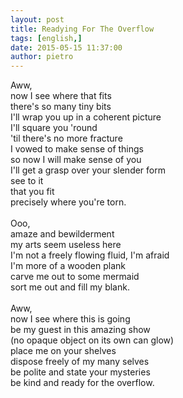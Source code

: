 ```yaml
---
layout: post
title: Readying For The Overflow
tags: [english,]
date: 2015-05-15 11:37:00
author: pietro
---
```

Aww,<br/>now I see where that fits<br/>there's so many tiny bits<br/>I'll wrap you up in a coherent picture<br/>I'll square you 'round<br/>'til there's no more fracture<br/>I vowed to make sense of things<br/>so now I will make sense of you<br/>I'll get a grasp over your slender form<br/>see to it<br/>that you fit<br/>precisely where you're torn.<br/><br/>Ooo,<br/>amaze and bewilderment<br/>my arts seem useless here<br/>I'm not a freely flowing fluid, I'm afraid<br/>I'm more of a wooden plank<br/>carve me out to some mermaid<br/>sort me out and fill my blank.<br/><br/>Aww,<br/>now I see where this is going<br/>be my guest in this amazing show<br/>(no opaque object on its own can glow)<br/>place me on your shelves<br/>dispose freely of my many selves<br/>be polite and state your mysteries<br/>be kind and ready for the overflow.
